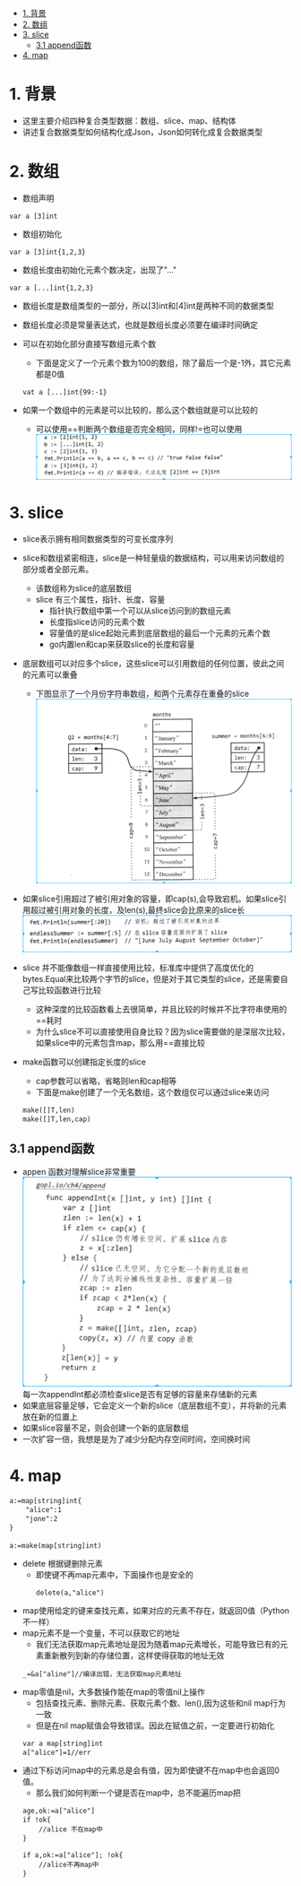 <!-- TOC -->

- [1. 背景](#1-背景)
- [2. 数组](#2-数组)
- [3. slice](#3-slice)
    - [3.1 append函数](#31-append函数)
- [4. map](#4-map)

<!-- /TOC -->
# 1. 背景
* 这里主要介绍四种复合类型数据：数组、slice、map、结构体
* 讲述复合数据类型如何结构化成Json，Json如何转化成复合数据类型

# 2. 数组
* 数组声明
```
var a [3]int
```
* 数组初始化
```
var a [3]int{1,2,3}
```
* 数组长度由初始化元素个数决定，出现了"..."
```
var a [...]int{1,2,3}
```
* 数组长度是数组类型的一部分，所以[3]int和[4]int是两种不同的数据类型
* 数组长度必须是常量表达式，也就是数组长度必须要在编译时间确定

* 可以在初始化部分直接写数组元素个数
    * 下面是定义了一个元素个数为100的数组，除了最后一个是-1外，其它元素都是0值
    ```
    vat a [...]int{99:-1}
    ```

* 如果一个数组中的元素是可以比较的，那么这个数组就是可以比较的
    * 可以使用==判断两个数组是否完全相同，同样!=也可以使用
    ![2019-11-13-09-55-20.png](./images/2019-11-13-09-55-20.png)


# 3. slice
* slice表示拥有相同数据类型的可变长度序列
* slice和数组紧密相连，slice是一种轻量级的数据结构，可以用来访问数组的部分或者全部元素。
    * 该数组称为slice的底层数组
    * slice 有三个属性，指针、长度、容量
        * 指针执行数组中第一个可以从slice访问到的数组元素
        * 长度指slice访问的元素个数
        * 容量值的是slice起始元素到底层数组的最后一个元素的元素个数
        * go内置len和cap来获取slice的长度和容量
* 底层数组可以对应多个slice，这些slice可以引用数组的任何位置，彼此之间的元素可以重叠
    * 下图显示了一个月份字符串数组，和两个元素存在重叠的slice
    ![2019-11-13-11-04-44.png](./images/2019-11-13-11-04-44.png)
* 如果slice引用超过了被引用对象的容量，即cap(s),会导致宕机。如果slice引用超过被引用对象的长度，及len(s),最终slice会比原来的slice长
![2019-11-13-11-25-34.png](./images/2019-11-13-11-25-34.png)

* slice 并不能像数组一样直接使用比较，标准库中提供了高度优化的bytes.Equal来比较两个字节的slice，但是对于其它类型的slice，还是需要自己写比较函数进行比较
    * 这种深度的比较函数看上去很简单，并且比较的时候并不比字符串使用的==耗时
    * 为什么slice不可以直接使用自身比较？因为slice需要做的是深层次比较，如果slice中的元素包含map，那么用==直接比较
* make函数可以创建指定长度的slice
    * cap参数可以省略，省略则len和cap相等
    * 下面是make创建了一个无名数组，这个数组仅可以通过slice来访问
    ```
    make([]T,len)
    make([]T,len,cap)
    ```
## 3.1 append函数
* appen 函数对理解slice非常重要
![2019-11-14-10-59-22.png](./images/2019-11-14-10-59-22.png)
每一次appendInt都必须检查slice是否有足够的容量来存储新的元素
* 如果底层容量足够，它会定义一个新的slice（底层数组不变），并将新的元素放在新的位置上
* 如果slice容量不足，则会创建一个新的底层数组
* 一次扩容一倍，我想是是为了减少分配内存空间时间，空间换时间


# 4. map
```
a:=map[string]int{
    "alice":1
    "jone":2
}

a:=make(map[string]int)
```

* delete 根据键删除元素
    * 即使键不再map元素中，下面操作也是安全的
        ```
        delete(a,"alice")
        ```
* map使用给定的键来查找元素，如果对应的元素不存在，就返回0值（Python不一样）
* map元素不是一个变量，不可以获取它的地址
    * 我们无法获取map元素地址是因为随着map元素增长，可能导致已有的元素重新散列到新的存储位置，这样使得获取的地址无效
    ```
    _=&a["aline"]//编译出错，无法获取map元素地址
    ```
* map零值是nil，大多数操作能在map的零值nil上操作
    * 包括查找元素、删除元素、获取元素个数、len(),因为这些和nil map行为一致
    * 但是在nil map赋值会导致错误。因此在赋值之前，一定要进行初始化
    ```
    var a map[string]int
    a["alice"]=1//err
    ```
* 通过下标访问map中的元素总是会有值，因为即使键不在map中也会返回0值。
    * 那么我们如何判断一个键是否在map中，总不能遍历map把
    ```
    age,ok:=a["alice"]
    if !ok{
        //alice 不在map中
    }
    ```
    ```
    if a,ok:=a["alice"]; !ok{
        //alice不再map中
    }
    ```

